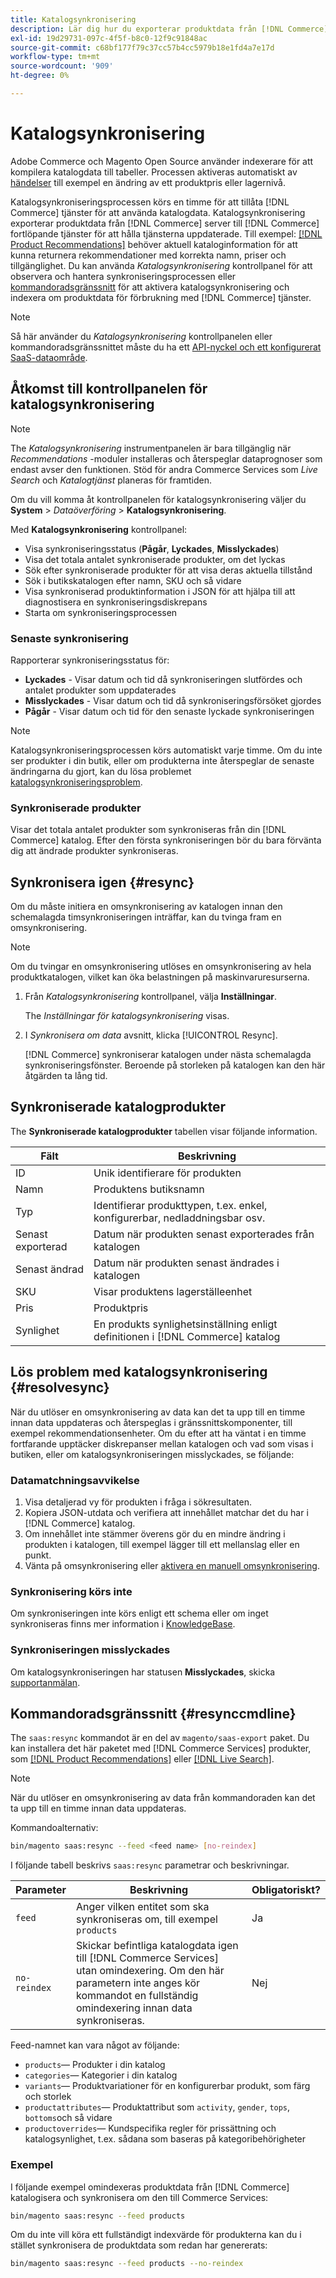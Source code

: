 ```yaml
---
title: Katalogsynkronisering
description: Lär dig hur du exporterar produktdata från [!DNL Commerce] server till [!DNL Commerce Services] fortlöpande för att hålla tjänsterna uppdaterade.
exl-id: 19d29731-097c-4f5f-b8c0-12f9c91848ac
source-git-commit: c68bf177f79c37cc57b4cc5979b18e1fd4a7e17d
workflow-type: tm+mt
source-wordcount: '909'
ht-degree: 0%

---
```


# Katalogsynkronisering

Adobe Commerce och Magento Open Source använder indexerare för att kompilera katalogdata till tabeller. Processen aktiveras automatiskt av [händelser](https://experienceleague.adobe.com/docs/commerce-admin/systems/tools/index-management.html#events-that-trigger-full-reindexing) till exempel en ändring av ett produktpris eller lagernivå.

Katalogsynkroniseringsprocessen körs en timme för att tillåta [!DNL Commerce] tjänster för att använda katalogdata. Katalogsynkronisering exporterar produktdata från [!DNL Commerce] server till [!DNL Commerce] fortlöpande tjänster för att hålla tjänsterna uppdaterade. Till exempel: [[!DNL Product Recommendations]](/help/product-recommendations/overview.md) behöver aktuell kataloginformation för att kunna returnera rekommendationer med korrekta namn, priser och tillgänglighet. Du kan använda _Katalogsynkronisering_ kontrollpanel för att observera och hantera synkroniseringsprocessen eller [kommandoradsgränssnitt](#resynccmdline) för att aktivera katalogsynkronisering och indexera om produktdata för förbrukning med [!DNL Commerce] tjänster.

>[!NOTE]
>
> Så här använder du _Katalogsynkronisering_ kontrollpanelen eller kommandoradsgränssnittet måste du ha ett [API-nyckel och ett konfigurerat SaaS-dataområde](saas.md).

## Åtkomst till kontrollpanelen för katalogsynkronisering

>[!NOTE]
>
> The _Katalogsynkronisering_ instrumentpanelen är bara tillgänglig när _Recommendations_ -moduler installeras och återspeglar dataprognoser som endast avser den funktionen. Stöd för andra Commerce Services som _Live Search_ och _Katalogtjänst_ planeras för framtiden.

Om du vill komma åt kontrollpanelen för katalogsynkronisering väljer du **System** > _Dataöverföring_ > **Katalogsynkronisering**.

Med **Katalogsynkronisering** kontrollpanel:

- Visa synkroniseringsstatus (**Pågår**, **Lyckades**, **Misslyckades**)
- Visa det totala antalet synkroniserade produkter, om det lyckas
- Sök efter synkroniserade produkter för att visa deras aktuella tillstånd
- Sök i butikskatalogen efter namn, SKU och så vidare
- Visa synkroniserad produktinformation i JSON för att hjälpa till att diagnostisera en synkroniseringsdiskrepans
- Starta om synkroniseringsprocessen

### Senaste synkronisering

Rapporterar synkroniseringsstatus för:

- **Lyckades** - Visar datum och tid då synkroniseringen slutfördes och antalet produkter som uppdaterades
- **Misslyckades** - Visar datum och tid då synkroniseringsförsöket gjordes
- **Pågår** - Visar datum och tid för den senaste lyckade synkroniseringen

>[!NOTE]
>
> Katalogsynkroniseringsprocessen körs automatiskt varje timme. Om du inte ser produkter i din butik, eller om produkterna inte återspeglar de senaste ändringarna du gjort, kan du lösa problemet [katalogsynkroniseringsproblem](#resolvesync).

### Synkroniserade produkter

Visar det totala antalet produkter som synkroniseras från din [!DNL Commerce] katalog. Efter den första synkroniseringen bör du bara förvänta dig att ändrade produkter synkroniseras.

## Synkronisera igen {#resync}

Om du måste initiera en omsynkronisering av katalogen innan den schemalagda timsynkroniseringen inträffar, kan du tvinga fram en omsynkronisering.

>[!NOTE]
>
> Om du tvingar en omsynkronisering utlöses en omsynkronisering av hela produktkatalogen, vilket kan öka belastningen på maskinvaruresurserna.

1. Från _Katalogsynkronisering_ kontrollpanel, välja **Inställningar**.

   The _Inställningar för katalogsynkronisering_ visas.

1. I _Synkronisera om data_ avsnitt, klicka [!UICONTROL Resync].

   [!DNL Commerce] synkroniserar katalogen under nästa schemalagda synkroniseringsfönster. Beroende på storleken på katalogen kan den här åtgärden ta lång tid.

## Synkroniserade katalogprodukter

The **Synkroniserade katalogprodukter** tabellen visar följande information.

| Fält | Beskrivning |
|---|---|
| ID | Unik identifierare för produkten |
| Namn | Produktens butiksnamn |
| Typ | Identifierar produkttypen, t.ex. enkel, konfigurerbar, nedladdningsbar osv. |
| Senast exporterad | Datum när produkten senast exporterades från katalogen |
| Senast ändrad | Datum när produkten senast ändrades i katalogen |
| SKU | Visar produktens lagerställeenhet |
| Pris | Produktpris |
| Synlighet | En produkts synlighetsinställning enligt definitionen i [!DNL Commerce] katalog |

## Lös problem med katalogsynkronisering {#resolvesync}

När du utlöser en omsynkronisering av data kan det ta upp till en timme innan data uppdateras och återspeglas i gränssnittskomponenter, till exempel rekommendationsenheter. Om du efter att ha väntat i en timme fortfarande upptäcker diskrepanser mellan katalogen och vad som visas i butiken, eller om katalogsynkroniseringen misslyckades, se följande:

### Datamatchningsavvikelse

1. Visa detaljerad vy för produkten i fråga i sökresultaten.
1. Kopiera JSON-utdata och verifiera att innehållet matchar det du har i [!DNL Commerce] katalog.
1. Om innehållet inte stämmer överens gör du en mindre ändring i produkten i katalogen, till exempel lägger till ett mellanslag eller en punkt.
1. Vänta på omsynkronisering eller [aktivera en manuell omsynkronisering](#resync).

### Synkronisering körs inte

Om synkroniseringen inte körs enligt ett schema eller om inget synkroniseras finns mer information i [KnowledgeBase](https://experienceleague.adobe.com/docs/commerce-knowledge-base/kb/troubleshooting/miscellaneous/troubleshoot-product-recommendations-module-in-magento-commerce.html).

### Synkroniseringen misslyckades

Om katalogsynkroniseringen har statusen **Misslyckades**, skicka [supportanmälan](https://experienceleague.adobe.com/docs/commerce-knowledge-base/kb/help-center-guide/magento-help-center-user-guide.html#submit-ticket).

## Kommandoradsgränssnitt {#resynccmdline}

The `saas:resync` kommandot är en del av `magento/saas-export` paket. Du kan installera det här paketet med [!DNL Commerce Services] produkter, som [[!DNL Product Recommendations]](/help/product-recommendations/install-configure.md) eller [[!DNL Live Search]](/help/live-search/install.md).

>[!NOTE]
>
> När du utlöser en omsynkronisering av data från kommandoraden kan det ta upp till en timme innan data uppdateras.

Kommandoalternativ:

```bash
bin/magento saas:resync --feed <feed name> [no-reindex]
```

I följande tabell beskrivs `saas:resync` parametrar och beskrivningar.

| Parameter | Beskrivning | Obligatoriskt? |
|---| ---| ---|
| `feed` | Anger vilken entitet som ska synkroniseras om, till exempel `products` | Ja |
| `no-reindex` | Skickar befintliga katalogdata igen till [!DNL Commerce Services] utan omindexering. Om den här parametern inte anges kör kommandot en fullständig omindexering innan data synkroniseras. | Nej |

Feed-namnet kan vara något av följande:

- `products`— Produkter i din katalog
- `categories`— Kategorier i din katalog
- `variants`— Produktvariationer för en konfigurerbar produkt, som färg och storlek
- `productattributes`— Produktattribut som `activity`, `gender`, `tops`, `bottoms`och så vidare
- `productoverrides`— Kundspecifika regler för prissättning och katalogsynlighet, t.ex. sådana som baseras på kategoribehörigheter

### Exempel

I följande exempel omindexeras produktdata från [!DNL Commerce] katalogisera och synkronisera om den till Commerce Services:

```bash
bin/magento saas:resync --feed products
```

Om du inte vill köra ett fullständigt indexvärde för produkterna kan du i stället synkronisera de produktdata som redan har genererats:

```bash
bin/magento saas:resync --feed products --no-reindex
```
